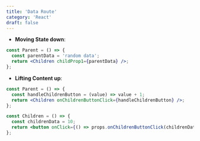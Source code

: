 ```yaml
---
title: 'Data Route'
category: 'React'
draft: false
---
```


- **Moving State down**:

```jsx:Parent.jsx
const Parent = () => {
  const parentData = 'random data';
  return <Children childProp1={parentData} />;
};
```

- **Lifting Content up**:

```jsx:Parent.jsx
const Parent = () => {
  const handleChildrenButton = (value) => value + 1;
  return <Children onChildrenButtonClick={handleChildrenButton} />;
};
```

```jsx:Children.jsx
const Children = () => {
  const childrenData = 10;
  return <button onClick={() => props.onChildrenButtonClick(childrenData)} />;
};
```

